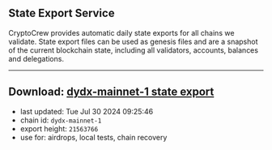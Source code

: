 ## State Export Service
CryptoCrew provides automatic daily state exports for all chains we validate. State export files can be used as genesis files and are a snapshot of the current blockchain state, including all validators, accounts, balances and delegations.

---
**Download: [dydx-mainnet-1 state export](https://dl-tyo.ccvalidators.com/SERVICE/dydx/dydx-mainnet-1_export_21563766.json)**
---

- last updated: Tue Jul 30 2024 09:25:46
- chain id: `dydx-mainnet-1`
- export height: `21563766`
- use for: airdrops, local tests, chain recovery
